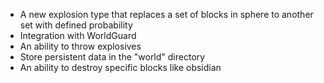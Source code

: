 * A new explosion type that replaces a set of blocks in sphere to another set with defined probability
* Integration with WorldGuard
* An ability to throw explosives
* Store persistent data in the "world" directory
* An ability to destroy specific blocks like obsidian

